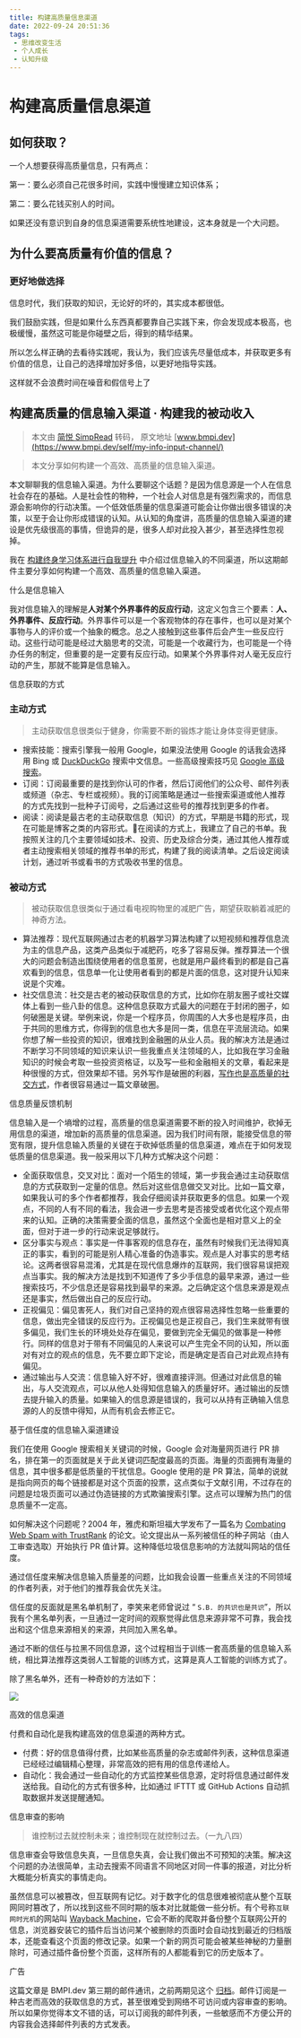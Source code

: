 ```yaml
---
title: 构建高质量信息渠道
date: 2022-09-24 20:51:36
tags:
 - 思维改变生活
 - 个人成长
 - 认知升级
---
```


# 构建高质量信息渠道

## 如何获取？

一个人想要获得高质量信息，只有两点：

第一：要么必须自己花很多时间，实践中慢慢建立知识体系；

第二：要么花钱买别人的时间。

如果还没有意识到自身的信息渠道需要系统性地建设，这本身就是一个大问题。

## 为什么要高质量有价值的信息？

### 更好地做选择

信息时代，我们获取的知识，无论好的坏的，其实成本都很低。

我们鼓励实践，但是如果什么东西真都要靠自己实践下来，你会发现成本极高，也极缓慢，虽然这可能是你碰壁之后，得到的精华结果。

所以怎么样正确的去看待实践呢，我认为，我们应该先尽量低成本，并获取更多有价值的信息，让自己的选择增加好多倍，以更好地指导实践。

这样就不会浪费时间在噪音和假信号上了

## 构建高质量的信息输入渠道 · 构建我的被动收入

> 本文由 [简悦 SimpRead](http://ksria.com/simpread/) 转码， 原文地址 [www.bmpi.dev](https://www.bmpi.dev/self/my-info-input-channel/)

> 本文分享如何构建一个高效、高质量的信息输入渠道。

本文聊聊我的信息输入渠道。为什么要聊这个话题？是因为信息源是一个人在信息社会存在的基础。人是社会性的物种，一个社会人对信息是有强烈需求的，而信息源会影响你的行动决策。一个低效低质量的信息渠道可能会让你做出很多错误的决策，以至于会让你形成错误的认知。从认知的角度讲，高质量的信息输入渠道的建设是优先级很高的事情，但诡异的是，很多人却对此投入甚少，甚至选择性忽视掉。

我在 [构建终身学习体系进行自我提升](https://www.bmpi.dev/self/build-personal-knowledge-system/#%E4%BF%A1%E6%81%AF%E8%BE%93%E5%85%A5%E7%9A%84%E4%B8%8D%E5%90%8C%E6%B8%A0%E9%81%93%E4%BB%8B%E7%BB%8D) 中介绍过信息输入的不同渠道，所以这期邮件主要分享如何构建一个高效、高质量的信息输入渠道。

什么是信息输入

我对信息输入的理解是**人对某个外界事件的反应行动**，这定义包含三个要素：**人、外界事件、反应行动**。外界事件可以是一个客观物体的存在事件，也可以是对某个事物与人的评价或一个抽象的概念。总之人接触到这些事件后会产生一些反应行动。这些行动可能是经过大脑思考的交流，可能是一个收藏行为，也可能是一个待办任务的制定，但重要的是一定要有反应行动。如果某个外界事件对人毫无反应行动的产生，那就不能算是信息输入。

信息获取的方式

### 主动方式

> 主动获取信息很类似于健身，你需要不断的锻炼才能让身体变得更健康。

-   搜索技能：搜索引擎我一般用 Google，如果没法使用 Google 的话我会选择用 Bing 或 [DuckDuckGo](https://duckduckgo.com/) 搜索中文信息。一些高级搜索技巧见 [Google 高级搜索](https://wiki.bmpi.dev/#Google%E9%AB%98%E7%BA%A7%E6%90%9C%E7%B4%A2)。
-   订阅：订阅最重要的是找到你认可的作者，然后订阅他们的公众号、邮件列表或频道（杂志、专栏或视频）。我的订阅策略是通过一些搜索渠道或他人推荐的方式先找到一批种子订阅号，之后通过这些号的推荐找到更多的作者。
-   阅读：阅读是最古老的主动获取信息（知识）的方式，早期是书籍的形式，现在可能是博客之类的内容形式。在阅读的方式上，我建立了自己的书单。我按照关注的几个主要领域如技术、投资、历史及综合分类，通过其他人推荐或者主动搜索相关领域的推荐书单的形式，构建了我的阅读清单。之后设定阅读计划，通过听书或看书的方式吸收书里的信息。

### 被动方式

> 被动获取信息很类似于通过看电视购物里的减肥广告，期望获取躺着减肥的神奇方法。

-   算法推荐：现代互联网通过古老的机器学习算法构建了以短视频和推荐信息流为主的信息产品，这类产品类似于减肥药，吃多了容易反弹。推荐算法一个很大的问题会制造出围绕使用者的信息茧房，也就是用户最终看到的都是自己喜欢看到的信息，信息单一化让使用者看到的都是片面的信息，这对提升认知来说是个灾难。
-   社交信息流：社交是古老的被动获取信息的方式，比如你在朋友圈子或社交媒体上看到一些八卦的信息。这种信息获取方式最大的问题在于封闭的圈子，如何破圈是关键。举例来说，你是一个程序员，你周围的人大多也是程序员，由于共同的思维方式，你得到的信息也大多是同一类，信息在平流层流动。如果你想了解一些投资的知识，很难找到金融圈的从业人员。我的解决方法是通过不断学习不同领域的知识来认识一些我重点关注领域的人，比如我在学习金融知识的时候会考取一些投资资格证，以及写一些和金融相关的文章，看起来是种很慢的方式，但效果却不错。另外写作是破圈的利器，[写作也是高质量的社交方式](https://www.bmpi.dev/self/build-personal-knowledge-system/#%E5%86%99%E4%BD%9C%E7%9A%84%E6%84%8F%E4%B9%89)，作者很容易通过一篇文章破圈。

信息质量反馈机制

信息输入是一个墒增的过程，高质量的信息渠道需要不断的投入时间维护，砍掉无用信息的渠道，增加新的高质量的信息渠道。因为我们时间有限，能接受信息的带宽有限，提升信息输入质量的关键在于砍掉低质量的信息渠道，难点在于如何发现低质量的信息渠道。我一般采用以下几种方式解决这个问题：

-   全面获取信息，交叉对比：面对一个陌生的领域，第一步我会通过主动获取信息的方式获取到一定量的信息。然后对这些信息做交叉对比。比如一篇文章，如果我认可的多个作者都推荐，我会仔细阅读并获取更多的信息。如果一个观点，不同的人有不同的看法，我会进一步去思考是否接受或者优化这个观点带来的认知。正确的决策需要全面的信息，虽然这个全面也是相对意义上的全面，但对于进一步的行动来说足够就行。
-   区分事实与观点：事实是一件事客观的信息存在，虽然有时候我们无法得知真正的事实，看到的可能是别人精心准备的伪造事实。观点是人对事实的思考结论。这两者很容易混淆，尤其是在现代信息爆炸的互联网，我们很容易误把观点当事实。我的解决方法是找到不知道传了多少手信息的最早来源，通过一些搜索技巧，不少信息还是容易找到最早的来源。之后确定这个信息来源是观点还是事实，然后做出自己的反应行动。
-   正视偏见：偏见害死人，我们对自己坚持的观点很容易选择性忽略一些重要的信息，做出完全错误的反应行为。正视偏见也是正视自己，我们生来就带有很多偏见，我们生长的环境处处存在偏见，要做到完全无偏见的做事是一种修行。同样的信息对于带有不同偏见的人来说可以产生完全不同的认知，所以面对有对立的观点的信息，先不要立即下定论，而是确定是否自己对此观点持有偏见。
-   通过输出与人交流：信息输入好不好，很难直接评测。但通过对此信息的输出，与人交流观点，可以从他人处得知信息输入的质量好坏。通过输出的反馈去提升输入的质量。如果输入的信息源是错误的，我可以从持有正确输入信息源的人的反馈中得知，从而有机会去修正它。

基于信任度的信息输入渠道建设

我们在使用 Google 搜索相关关键词的时候，Google 会对海量网页进行 PR 排名，排在第一的页面就是关于此关键词匹配度最高的页面。海量的页面拥有海量的信息，其中很多都是低质量的干扰信息。Google 使用的是 PR 算法，简单的说就是指向网页的每个链接都是对这个页面的投票，这点类似于文献引用，不过存在的问题是垃圾页面可以通过伪造链接的方式欺骗搜索引擎。这点可以理解为热门的信息质量不一定高。

如何解决这个问题呢？2004 年，雅虎和斯坦福大学发布了一篇名为 [Combating Web Spam with TrustRank](https://www.vldb.org/conf/2004/RS15P3.PDF) 的论文。论文提出从一系列被信任的种子网站（由人工审查选取）开始执行 PR 值计算。这种降低垃圾信息影响的方法就叫网站的信任度。

通过信任度来解决信息输入质量差的问题，比如我会设置一些重点关注的不同领域的作者列表，对于他们的推荐我会优先关注。

信任度的反面就是黑名单机制了，李笑来老师曾说过 “ `S.B. 的共识也是共识`”，所以我有个黑名单列表，一旦通过一定时间的观察觉得此信息来源非常不可靠，我会找出和这个信息来源相关的来源，共同加入黑名单。

通过不断的信任与拉黑不同信息源，这个过程相当于训练一套高质量的信息输入系统，相比算法推荐这类弱人工智能的训练方式，这算是真人工智能的训练方式了。

除了黑名单外，还有一种奇妙的方法如下：

![](https://img.bmpi.dev/4f9ec763-d4c0-2930-a92c-8e1657992165.png)

高效的信息渠道

付费和自动化是我构建高效的信息渠道的两种方式。

-   付费：好的信息值得付费，比如某些高质量的杂志或邮件列表，这种信息渠道已经经过编辑精心整理，非常高效的把有用的信息传递给人。
-   自动化：我会通过一些自动化的方式监控某些信息源，定时将信息通过邮件发送给我。自动化的方式有很多种，比如通过 IFTTT 或 GitHub Actions 自动抓取数据并发送提醒通知。

信息审查的影响

> 谁控制过去就控制未来；谁控制现在就控制过去。（一九八四）

信息审查会导致信息失真，一旦信息失真，会让我们做出不可预知的决策。解决这个问题的办法很简单，主动去搜索不同语言不同地区对同一件事的报道，对比分析大概能分析真实的事情走向。

虽然信息可以被篡改，但互联网有记忆。对于数字化的信息很难被彻底从整个互联网同时篡改了，所以找到这些不同时期的版本对比就能做一些分析。有个号称`互联网时光机`的网站叫 [Wayback Machine](https://archive.org/web/)，它会不断的爬取并备份整个互联网公开的信息，浏览器安装它的插件后当访问某个被删除的页面时会自动找到最近的归档版本，还能查看这个页面的修改记录。如果一个新的网页可能会被某些神秘的力量删除时，可通过插件备份整个页面，这样所有的人都能看到它的历史版本了。

广告

这篇文章是 BMPI.dev 第三期的邮件通讯，之前两期见这个 [归档](https://tinyletter.com/i365/archive)。邮件订阅是一种古老而高效的获取信息的方式，甚至很难受到网络不可访问或内容审查的影响。所以如果你觉得本文不错的话，可以订阅我的邮件列表，一些敏感而不方便公开的内容我会选择邮件列表的方式发表。

[](https://twitter.com/madawei2699)
